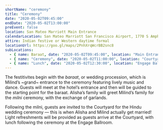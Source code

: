 ```yaml
---
shortName: "ceremony"
title: "Ceremony"
date: "2020-05-02T09:45:00"
endDate: "2020-05-02T13:00:00"
preEvent: false
location: San Mateo Marriott Main Entrance
calendarLocation: San Mateo Marriott San Francisco Airport, 1770 S Amphlett Blvd, San Mateo, CA 94402
attire: Indian festive or Western daytime formal
locationUrl: https://goo.gl/maps/2PnhXrqWcrBB2snc8
subLocations:
  - { name: Baraat, date: "2020-05-02T09:45:00", location: "Main Entrance" }
  - { name: "Ceremony", date: "2020-05-02T11:00:00", location: "Courtyard" }
  - { name: "Lunch", date: "2020-05-02T12:30:00", location: "Engage Ballroom" }
---
```


The festitivites begin with the _baraat_, or wedding procession, which is Milind’s ~grand~ entrance to the ceremony featuring lively music and dance. Guests will meet at the hotel’s entrance and then will be guided to the starting point for the baraat. Alisha’s family will greet Milind’s family for the _milni_ ceremony, with the exchange of garlands.

Following the milni, guests are invited to the Courtyard for the Hindu wedding ceremony &mdash; this is when Alisha and Milind actually get married! Light refreshments will be provided as guests arrive at the Courtyard, with lunch following the ceremony at the Engage Ballroom.
